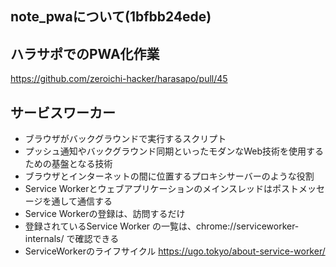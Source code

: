note_pwaについて(1bfbb24ede)
---

## ハラサポでのPWA化作業
https://github.com/zeroichi-hacker/harasapo/pull/45

## サービスワーカー
- ブラウザがバックグラウンドで実行するスクリプト
- プッシュ通知やバックグラウンド同期といったモダンなWeb技術を使用するための基盤となる技術
- ブラウザとインターネットの間に位置するプロキシサーバーのような役割
- Service Workerとウェブアプリケーションのメインスレッドはポストメッセージを通して通信する
- Service Workerの登録は、訪問するだけ
- 登録されているService Worker の一覧は、chrome://serviceworker-internals/ で確認できる
- ServiceWorkerのライフサイクル
https://ugo.tokyo/about-service-worker/